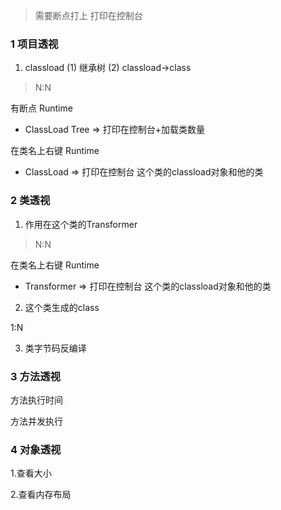 
> 需要断点打上
> 打印在控制台


### 1 项目透视

1. classload
   (1) 继承树
   (2) classload->class 

> N:N

有断点
Runtime
- ClassLoad Tree => 打印在控制台+加载类数量

在类名上右键
Runtime
- ClassLoad => 打印在控制台 这个类的classload对象和他的类

   
### 2 类透视
1. 作用在这个类的Transformer

> N:N

在类名上右键
Runtime
- Transformer => 打印在控制台 这个类的classload对象和他的类

2. 这个类生成的class 

1:N

3. 类字节码反编译


### 3 方法透视

方法执行时间

方法并发执行


### 4 对象透视

1.查看大小

2.查看内存布局


















